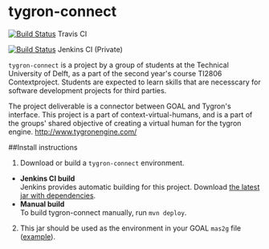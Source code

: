 # tygron-connect 

[![Build Status](https://travis-ci.org/tygron-virtual-humans/tygron-connect.svg)](https://travis-ci.org/tygron-virtual-humans/tygron-connect) Travis CI

[![Build Status](http://jenkins.buildwise.eu/job/tygron-connect/badge/icon)](http://jenkins.buildwise.eu/job/tygron-connect) Jenkins CI (Private)

`tygron-connect` is a project by a group of students at the Technical University of Delft, as a part of the second year's course TI2806 Contextproject. Students are expected to learn skills that are necesscary for software development projects for third parties. 

The project deliverable is a connector between GOAL and Tygron's interface. This project is a part of context-virtual-humans, and is a part of the groups' shared objective of creating a virtual human for the tygron engine. http://www.tygronengine.com/

##Install instructions

1. Download or build a `tygron-connect` environment.
  * **Jenkins CI build**  
    Jenkins provides automatic building for this project. Download [the latest jar with dependencies](http://jenkins.buildwise.eu/job/tygron-connect/lastBuild/tygron_connect$tygron_environment/).
  * **Manual build**  
    To build tygron-connect manually, run `mvn deploy`.
2. This jar should be used as the environment in your GOAL `mas2g` file ([example](https://github.com/tygron-virtual-humans/tygron-connect/blob/master/tygron-environment/src/GOAL/GoalTestTygron.mas2g)).

